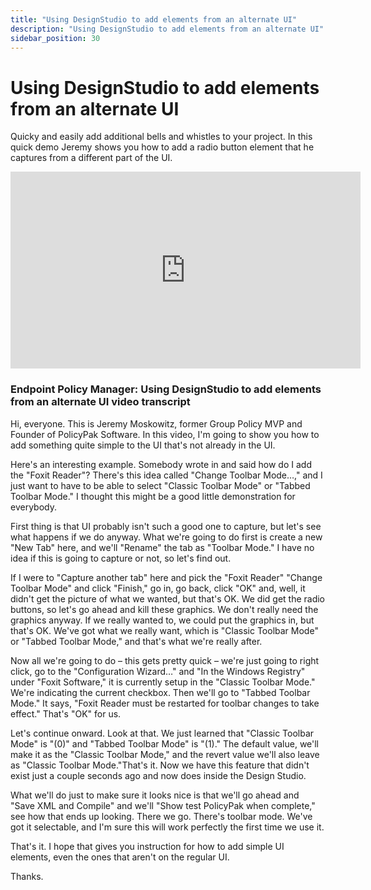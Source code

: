 ```yaml
---
title: "Using DesignStudio to add elements from an alternate UI"
description: "Using DesignStudio to add elements from an alternate UI"
sidebar_position: 30
---
```

# Using DesignStudio to add elements from an alternate UI

Quicky and easily add additional bells and whistles to your project. In this quick demo Jeremy shows
you how to add a radio button element that he captures from a different part of the UI.

<iframe width="560" height="315" src="https://www.youtube.com/embed/GfT_A2kIj0g?si=VNLit56WOOtG_qmu" title="YouTube video player" frameborder="0" allow="accelerometer; autoplay; clipboard-write; encrypted-media; gyroscope; picture-in-picture; web-share" referrerpolicy="strict-origin-when-cross-origin" allowfullscreen></iframe>

### Endpoint Policy Manager: Using DesignStudio to add elements from an alternate UI video transcript

Hi, everyone. This is Jeremy Moskowitz, former Group Policy MVP and Founder of PolicyPak Software.
In this video, I'm going to show you how to add something quite simple to the UI that's not already
in the UI.

Here's an interesting example. Somebody wrote in and said how do I add the "Foxit Reader"? There's
this idea called "Change Toolbar Mode…," and I just want to have to be able to select "Classic
Toolbar Mode" or "Tabbed Toolbar Mode." I thought this might be a good little demonstration for
everybody.

First thing is that UI probably isn't such a good one to capture, but let's see what happens if we
do anyway. What we're going to do first is create a new "New Tab" here, and we'll "Rename" the tab
as "Toolbar Mode." I have no idea if this is going to capture or not, so let's find out.

If I were to "Capture another tab" here and pick the "Foxit Reader" "Change Toolbar Mode" and click
"Finish," go in, go back, click "OK" and, well, it didn't get the picture of what we wanted, but
that's OK. We did get the radio buttons, so let's go ahead and kill these graphics. We don't really
need the graphics anyway. If we really wanted to, we could put the graphics in, but that's OK. We've
got what we really want, which is "Classic Toolbar Mode" or "Tabbed Toolbar Mode," and that's what
we're really after.

Now all we're going to do – this gets pretty quick – we're just going to right click, go to the
"Configuration Wizard…" and "In the Windows Registry" under "Foxit Software," it is currently setup
in the "Classic Toolbar Mode." We're indicating the current checkbox. Then we'll go to "Tabbed
Toolbar Mode." It says, "Foxit Reader must be restarted for toolbar changes to take effect." That's
"OK" for us.

Let's continue onward. Look at that. We just learned that "Classic Toolbar Mode" is "(0)" and
"Tabbed Toolbar Mode" is "(1)." The default value, we'll make it as the "Classic Toolbar Mode," and
the revert value we'll also leave as "Classic Toolbar Mode."That's it. Now we have this feature that
didn't exist just a couple seconds ago and now does inside the Design Studio.

What we'll do just to make sure it looks nice is that we'll go ahead and "Save XML and Compile" and
we'll "Show test PolicyPak when complete," see how that ends up looking. There we go. There's
toolbar mode. We've got it selectable, and I'm sure this will work perfectly the first time we use
it.

That's it. I hope that gives you instruction for how to add simple UI elements, even the ones that
aren't on the regular UI.

Thanks.
